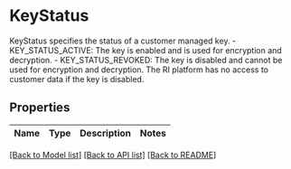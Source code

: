 # KeyStatus

KeyStatus specifies the status of a customer managed key.   - KEY_STATUS_ACTIVE: The key is enabled and is used for encryption and decryption.  - KEY_STATUS_REVOKED: The key is disabled and cannot be used for encryption and decryption. The RI platform has no access to customer data if the key is disabled.

## Properties

Name | Type | Description | Notes
------------ | ------------- | ------------- | -------------

[[Back to Model list]](../README.md#documentation-for-models) [[Back to API list]](../README.md#documentation-for-api-endpoints) [[Back to README]](../README.md)

